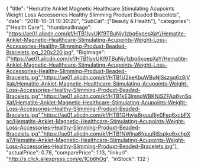 {
	"title": "Hematite Anklet Magnetic Healthcare Stimulating Acupoints Weight Loss Accessories Healthy Slimming Produxt Beaded Bracelets",
	"date": "2018-10-31 10:30:20",
	"SubCat": ["Beauty & Health"],
	"categories": ["Health Care"],
	"thumbnailImage": "https://ae01.alicdn.com/kf/HTB1IyvUKf9TBuNjy1zbq6xpepXaY/Hematite-Anklet-Magnetic-Healthcare-Stimulating-Acupoints-Weight-Loss-Accessories-Healthy-Slimming-Produxt-Beaded-Bracelets.jpg_220x220.jpg",
	"BigImage": ["https://ae01.alicdn.com/kf/HTB1IyvUKf9TBuNjy1zbq6xpepXaY/Hematite-Anklet-Magnetic-Healthcare-Stimulating-Acupoints-Weight-Loss-Accessories-Healthy-Slimming-Produxt-Beaded-Bracelets.jpg","https://ae01.alicdn.com/kf/HTB1U2keKbuWBuNjSszgq6z8jVXak/Hematite-Anklet-Magnetic-Healthcare-Stimulating-Acupoints-Weight-Loss-Accessories-Healthy-Slimming-Produxt-Beaded-Bracelets.jpg","https://ae01.alicdn.com/kf/HTB1kE3lmnqWBKNjSZFAq6ynSpXaf/Hematite-Anklet-Magnetic-Healthcare-Stimulating-Acupoints-Weight-Loss-Accessories-Healthy-Slimming-Produxt-Beaded-Bracelets.jpg","https://ae01.alicdn.com/kf/HTB1GHwja6rguuRjy0Feq6xcbFXac/Hematite-Anklet-Magnetic-Healthcare-Stimulating-Acupoints-Weight-Loss-Accessories-Healthy-Slimming-Produxt-Beaded-Bracelets.jpg","https://ae01.alicdn.com/kf/HTB1NWIna6fguuRjSspkq6xchpXa7/Hematite-Anklet-Magnetic-Healthcare-Stimulating-Acupoints-Weight-Loss-Accessories-Healthy-Slimming-Produxt-Beaded-Bracelets.jpg"],
	"actualPrice": 0.78,
	"comparePrice": 1.13,
	"linkurl": "http://s.click.aliexpress.com/e/1Cb6hOg",
	"inStock": 132
}
